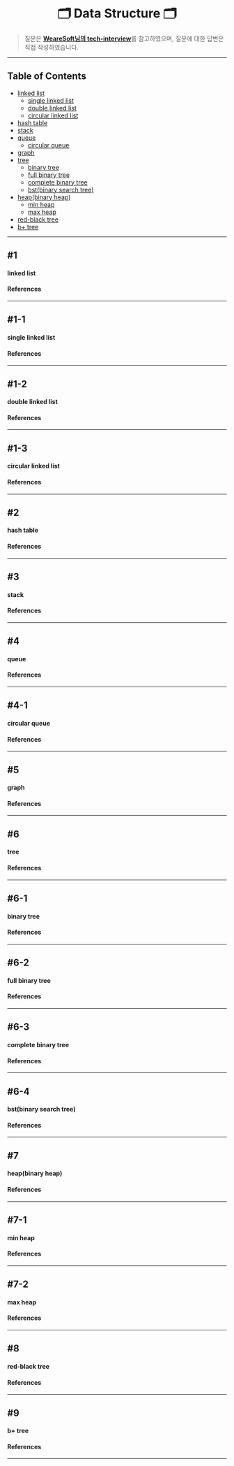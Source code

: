 <div align='center'>
  <h1>🗂 Data Structure 🗂</h1>
</div>

> 질문은 <strong>[WeareSoft님의 tech-interview](https://github.com/WeareSoft/tech-interview)</strong>를 참고하였으며, 질문에 대한 답변은 직접 작성하였습니다.

---

## Table of Contents

- [linked list](#1)
  - [single linked list](#1-1)
  - [double linked list](#1-2)
  - [circular linked list](#1-3)
- [hash table](#2)
- [stack](#3)
- [queue](#4)
  - [circular queue](#4-1)
- [graph](#5)
- [tree](#6)
  - [binary tree](#6-1)
  - [full binary tree](#6-2)
  - [complete binary tree](#6-3)
  - [bst(binary search tree)](#6-4)
- [heap(binary heap)](#7)
  - [min heap](#7-1)
  - [max heap](#7-2)
- [red-black tree](#8)
- [b+ tree](#9)


---

## #1

#### linked list

#### References

---

## #1-1

#### single linked list

#### References

---

## #1-2

#### double linked list

#### References

---

## #1-3

#### circular linked list

#### References

---

## #2

#### hash table

#### References

---

## #3

#### stack

#### References

---

## #4

#### queue

#### References

---

## #4-1

#### circular queue

#### References

---

## #5

#### graph

#### References

---

## #6

#### tree

#### References

---

## #6-1

#### binary tree

#### References

---

## #6-2

#### full binary tree

#### References

---

## #6-3

#### complete binary tree

#### References

---

## #6-4

#### bst(binary search tree)

#### References

---

## #7

#### heap(binary heap)

#### References

---

## #7-1

#### min heap

#### References

---

## #7-2

#### max heap

#### References

---

## #8

#### red-black tree

#### References

---

## #9

#### b+ tree

#### References

---
